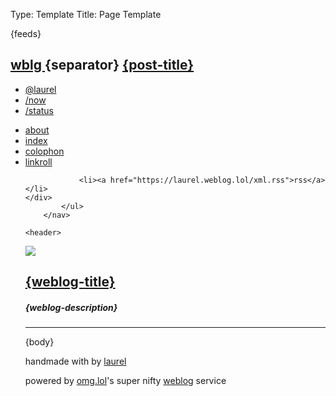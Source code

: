 Type: Template
Title: Page Template

<!DOCTYPE html>
<html lang="en">
<head>
<title>{weblog-title}{separator}{post-title}</title>
<meta charset="utf-8">
<meta name="viewport" content="width=device-width, initial-scale=1">
{feeds}
<style>
@import url('https://static.omg.lol/type/font-honey.css');
@import url('https://static.omg.lol/type/font-lato-regular.css');
@import url('https://static.omg.lol/type/font-lato-bold.css');
@import url('https://static.omg.lol/type/font-lato-italic.css');
@import url('https://static.omg.lol/type/font-md-io.css');
@import url('https://static.omg.lol/type/fontawesome-free/css/all.css');
</style>
<link rel="stylesheet" href="https://laurel.weblog.lol/style.css">
<div class="top">
	<div class="left">
		<h2 class="top-title"><a href="https://laurel.weblog.lol">wblg </a>{separator} <span class="page-title"><a href="{location}">{post-title}</a></span></h2>
		</div>
	<div class="right">
		<i class="fa-solid fa-bars"></i>
	</div>
</div>


<div class="top-nav">
	<div class="left">
		<ul class="no-line">
<li><a href="https://laurel.omg.lol/">@laurel</a></li>
<li><a href="https://laurel.omg.lol/now">/now</a></li>
<li><a href="https://laurel.status.lol">/status</a></li>
	</ul>
	</div>
		<div class="right">	
		</div>
</div>	
		<nav>
			<ul>
				<li><a href="/about">about</a></li>
				<li><a href="/theindex">index</a></li>
				<li><a href="/colophon">colophon</a></li>
				<li><a href="/linkroll">linkroll</a></li>

				<li><a href="https://laurel.weblog.lol/xml.rss">rss</a></li>
	</div>
			</ul>
		</nav>

	<header>

<div class="header-container">
		<div class="gradient-bg-circle">
			<img class="header-img" src="https://i.postimg.cc/9FZvWMzb/circle.png">
			</div>
	<h1 id="weblog-title" class="gradient"><a href="{base-path}">{weblog-title}</a></h1>
	<h5 class="description">{weblog-description}</h5>
	<hr class="divider"></hr>
</header>
</div>
</head>	

<main>

{body}


<div class="spacing">
</div>
</main>

<footer class="footer-main">
	<p>handmade with <i class="fa-solid fa-heart" style="color: var(--pink)"></i> by <a href="https://laurel.omg.lol">laurel</a></p>
	<p>powered by <a href="https://home.omg.lol/referred-by/laurel">omg.lol</a>'s super nifty <a href="https://weblog.lol">weblog</a> service </p>
	</footer>

</body>
</html>